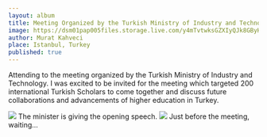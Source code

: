 ```yaml
---
layout: album
title: Meeting Organized by the Turkish Ministry of Industry and Technology
image: https://dsm01pap005files.storage.live.com/y4mTvtwksGZXIyQJk8GByHCDpJJkAPjcqfu7VyZviy1FS19hy9TYuk3PI8-x8MDQJNDPot7RAYSWAqvvoZ1spB-H88iuE9D26rPExEHDYpV1exrRh4BvJSij5WcAuXWjlqiiLl2kToYlRHgNIjc7BDHgViAmbBVxwlj6H7uE3r3sopB9KiGJjKAWuH0Y8O3NO3E?width=1200&height=900&cropmode=none
author: Murat Kahveci
place: Istanbul, Turkey
published: true
---
```

Attending to the meeting organized by the Turkish Ministry of Industry and Technology. I was excited to be invited for the meeting which targeted 200 international Turkish Scholars to come together and discuss future collaborations and advancements of higher education in Turkey.

<img class=" border shadow" src="https://dsm01pap005files.storage.live.com/y4m_MFjOxww5v8wPCBMIFkwO6KDZhGVjbW2pZttkKl9qbn8yhD_ixcXc2Pmlymp9kHQuAYsZbvXZqVTyXOlfsU0844qF76sJ3UOOvUqOQiAhKHDQc7X3bvJi3TFYBsC6f34qafg_xHKFKgdZhsU7w2b6sSgQJU50cYvzzPHZvwNQ6vvmB4LkeAbDJudPkr5CbCm?width=1200&height=900&cropmode=none">
The minister is giving the opening speech.

<img class=" border shadow" src="https://dsm01pap005files.storage.live.com/y4mHgySIhslfW04W9avodQjFrnyjwt_3eCEr054jqI8S9-I9LL0LleY0aFpISBiFdOdyEohpvFQAXZruPXSIxDUP5ST7xNdyCkFTOsZwqploAoZwa1JXbJ33d70IX2vKMb9d8IrKN8veFGOXVbQT_bZW8txm06wm4HLTHHj__TwrYWop0BKrmrSwFWlSMN6P5L7?width=1200&height=900&cropmode=none">
Just before the meeting, waiting...